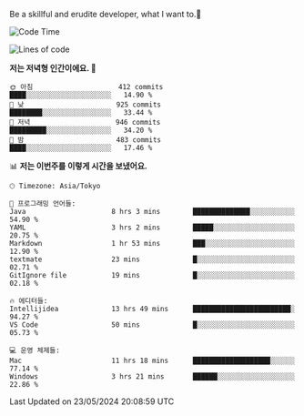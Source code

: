 Be a skillful and erudite developer, what I want to.👶

<!--START_SECTION:waka-->
![Code Time](http://img.shields.io/badge/Code%20Time-828%20hrs%2040%20mins-blue)

![Lines of code](https://img.shields.io/badge/%EC%A0%80%EB%8A%94%20%EC%97%AC%ED%83%9C%EA%B9%8C%EC%A7%80%20-2.1%20million%20%EC%A4%84%EC%9D%98%20%EC%BD%94%EB%93%9C%EB%A5%BC%20%EC%9E%91%EC%84%B1%ED%96%88%EC%96%B4%EC%9A%94.-blue)

**저는 저녁형 인간이에요. 🦉** 

```text
🌞 아침                     412 commits         ████░░░░░░░░░░░░░░░░░░░░░   14.90 % 
🌆 낮　                     925 commits         ████████░░░░░░░░░░░░░░░░░   33.44 % 
🌃 저녁                     946 commits         █████████░░░░░░░░░░░░░░░░   34.20 % 
🌙 밤　                     483 commits         ████░░░░░░░░░░░░░░░░░░░░░   17.46 % 
```


📊 **저는 이번주를 이렇게 시간을 보냈어요.** 

```text
🕑︎ Timezone: Asia/Tokyo

💬 프로그래밍 언어들: 
Java                     8 hrs 3 mins        ██████████████░░░░░░░░░░░   54.90 % 
YAML                     3 hrs 2 mins        █████░░░░░░░░░░░░░░░░░░░░   20.75 % 
Markdown                 1 hr 53 mins        ███░░░░░░░░░░░░░░░░░░░░░░   12.90 % 
textmate                 23 mins             █░░░░░░░░░░░░░░░░░░░░░░░░   02.71 % 
GitIgnore file           19 mins             █░░░░░░░░░░░░░░░░░░░░░░░░   02.18 % 

🔥 에디터들: 
Intellijidea             13 hrs 49 mins      ████████████████████████░   94.27 % 
VS Code                  50 mins             █░░░░░░░░░░░░░░░░░░░░░░░░   05.73 % 

💻 운영 체제들: 
Mac                      11 hrs 18 mins      ███████████████████░░░░░░   77.14 % 
Windows                  3 hrs 21 mins       ██████░░░░░░░░░░░░░░░░░░░   22.86 % 
```


 Last Updated on 23/05/2024 20:08:59 UTC
<!--END_SECTION:waka-->
